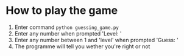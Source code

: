 # How to play the game
1. Enter command `python guessing_game.py`
2. Enter any number when prompted 'Level: '
3. Enter any number between 1 and 'level' when prompted 'Guess: '
4. The programme will tell you wether you're right or not 
